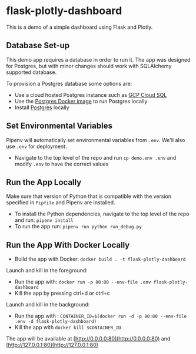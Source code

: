 # flask-plotly-dashboard

This is a demo of a simple dashboard using Flask and Plotly.  

## Database Set-up
This demo app requires a database in order to run it. The app was designed for Postgres, but with minor changes should work with SQLAlchemy supported database.  

To provision a Postgres database some options are:
* Use a cloud hosted Postgres instance such as [GCP Cloud SQL](https://cloud.google.com/sql/postgresql)
* Use the [Postgres Docker image](https://hub.docker.com/_/postgres) to run Postgres locally
* Install [Postgres](https://www.postgresql.org/) locally

## Set Environmental Variables
Pipenv will automatically set environmental variables from `.env`. We'll also use `.env` for deployment.  
* Navigate to the top level of the repo and run `cp demo.env .env` and modify `.env` to have the correct values

## Run the App Locally
Make sure that version of Python that is compatible with the version specified in `Pipfile` and Pipenv are installed.  
* To install the Python dependencies, navigate to the top level of the repo and run: `pipenv install`  
* To run the app run: `pipenv run python run_debug.py`  

## Run the App With Docker Locally
* Build the app with Docker: `docker build . -t flask-plotly-dashboard`  

Launch and kill in the foreground:
* Run the app with: `docker run -p 80:80 --env-file .env flask-plotly-dashboard`
* Kill the app by pressing ctrl+d or ctrl+c

Launch and kill in the background:
* Run the app with : `CONTAINER_ID=$(docker run -d -p 80:80 --env-file .env -d flask-plotly-dashboard)`
* Kill the app with `docker kill $CONTAINER_ID`

The app will be available at [http://0.0.0.0:80](http://0.0.0.0:80) and [http://127.0.0.1:80](http://127.0.0.1:80)